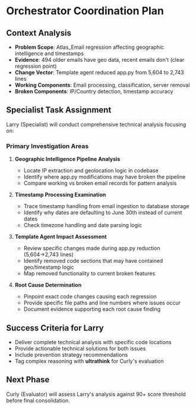 # Orchestrator Coordination Plan

## Context Analysis
- **Problem Scope**: Atlas_Email regression affecting geographic intelligence and timestamps
- **Evidence**: 494 older emails have geo data, recent emails don't (clear regression point)
- **Change Vector**: Template agent reduced app.py from 5,604 to 2,743 lines
- **Working Components**: Email processing, classification, server removal
- **Broken Components**: IP/Country detection, timestamp accuracy

## Specialist Task Assignment
Larry (Specialist) will conduct comprehensive technical analysis focusing on:

### Primary Investigation Areas
1. **Geographic Intelligence Pipeline Analysis**
   - Locate IP extraction and geolocation logic in codebase
   - Identify where app.py modifications may have broken the pipeline
   - Compare working vs broken email records for pattern analysis

2. **Timestamp Processing Examination** 
   - Trace timestamp handling from email ingestion to database storage
   - Identify why dates are defaulting to June 30th instead of current dates
   - Check timezone handling and date parsing logic

3. **Template Agent Impact Assessment**
   - Review specific changes made during app.py reduction (5,604→2,743 lines)
   - Identify removed code sections that may have contained geo/timestamp logic
   - Map removed functionality to current broken features

4. **Root Cause Determination**
   - Pinpoint exact code changes causing each regression
   - Provide specific file paths and line numbers where issues occur
   - Document evidence supporting each root cause finding

## Success Criteria for Larry
- Deliver complete technical analysis with specific code locations
- Provide actionable technical solutions for both issues
- Include prevention strategy recommendations
- Tag complex reasoning with **ultrathink** for Curly's evaluation

## Next Phase
Curly (Evaluator) will assess Larry's analysis against 90+ score threshold before final consolidation.